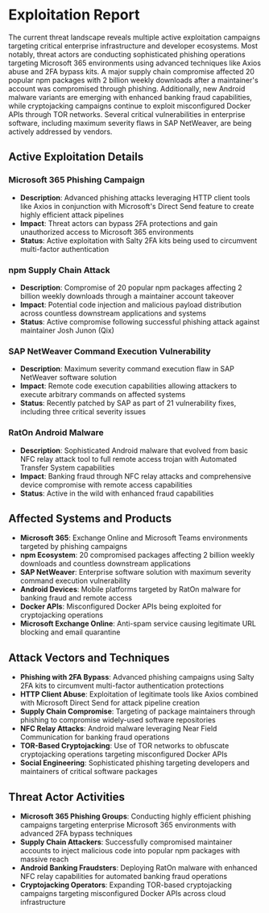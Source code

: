 # Exploitation Report

The current threat landscape reveals multiple active exploitation campaigns targeting critical enterprise infrastructure and developer ecosystems. Most notably, threat actors are conducting sophisticated phishing operations targeting Microsoft 365 environments using advanced techniques like Axios abuse and 2FA bypass kits. A major supply chain compromise affected 20 popular npm packages with 2 billion weekly downloads after a maintainer's account was compromised through phishing. Additionally, new Android malware variants are emerging with enhanced banking fraud capabilities, while cryptojacking campaigns continue to exploit misconfigured Docker APIs through TOR networks. Several critical vulnerabilities in enterprise software, including maximum severity flaws in SAP NetWeaver, are being actively addressed by vendors.

## Active Exploitation Details

### Microsoft 365 Phishing Campaign
- **Description**: Advanced phishing attacks leveraging HTTP client tools like Axios in conjunction with Microsoft's Direct Send feature to create highly efficient attack pipelines
- **Impact**: Threat actors can bypass 2FA protections and gain unauthorized access to Microsoft 365 environments
- **Status**: Active exploitation with Salty 2FA kits being used to circumvent multi-factor authentication

### npm Supply Chain Attack
- **Description**: Compromise of 20 popular npm packages affecting 2 billion weekly downloads through a maintainer account takeover
- **Impact**: Potential code injection and malicious payload distribution across countless downstream applications and systems
- **Status**: Active compromise following successful phishing attack against maintainer Josh Junon (Qix)

### SAP NetWeaver Command Execution Vulnerability
- **Description**: Maximum severity command execution flaw in SAP NetWeaver software solution
- **Impact**: Remote code execution capabilities allowing attackers to execute arbitrary commands on affected systems
- **Status**: Recently patched by SAP as part of 21 vulnerability fixes, including three critical severity issues

### RatOn Android Malware
- **Description**: Sophisticated Android malware that evolved from basic NFC relay attack tool to full remote access trojan with Automated Transfer System capabilities
- **Impact**: Banking fraud through NFC relay attacks and comprehensive device compromise with remote access capabilities
- **Status**: Active in the wild with enhanced fraud capabilities

## Affected Systems and Products

- **Microsoft 365**: Exchange Online and Microsoft Teams environments targeted by phishing campaigns
- **npm Ecosystem**: 20 compromised packages affecting 2 billion weekly downloads and countless downstream applications
- **SAP NetWeaver**: Enterprise software solution with maximum severity command execution vulnerability
- **Android Devices**: Mobile platforms targeted by RatOn malware for banking fraud and remote access
- **Docker APIs**: Misconfigured Docker APIs being exploited for cryptojacking operations
- **Microsoft Exchange Online**: Anti-spam service causing legitimate URL blocking and email quarantine

## Attack Vectors and Techniques

- **Phishing with 2FA Bypass**: Advanced phishing campaigns using Salty 2FA kits to circumvent multi-factor authentication protections
- **HTTP Client Abuse**: Exploitation of legitimate tools like Axios combined with Microsoft Direct Send for attack pipeline creation
- **Supply Chain Compromise**: Targeting of package maintainers through phishing to compromise widely-used software repositories
- **NFC Relay Attacks**: Android malware leveraging Near Field Communication for banking fraud operations
- **TOR-Based Cryptojacking**: Use of TOR networks to obfuscate cryptojacking operations targeting misconfigured Docker APIs
- **Social Engineering**: Sophisticated phishing targeting developers and maintainers of critical software packages

## Threat Actor Activities

- **Microsoft 365 Phishing Groups**: Conducting highly efficient phishing campaigns targeting enterprise Microsoft 365 environments with advanced 2FA bypass techniques
- **Supply Chain Attackers**: Successfully compromised maintainer accounts to inject malicious code into popular npm packages with massive reach
- **Android Banking Fraudsters**: Deploying RatOn malware with enhanced NFC relay capabilities for automated banking fraud operations
- **Cryptojacking Operators**: Expanding TOR-based cryptojacking campaigns targeting misconfigured Docker APIs across cloud infrastructure